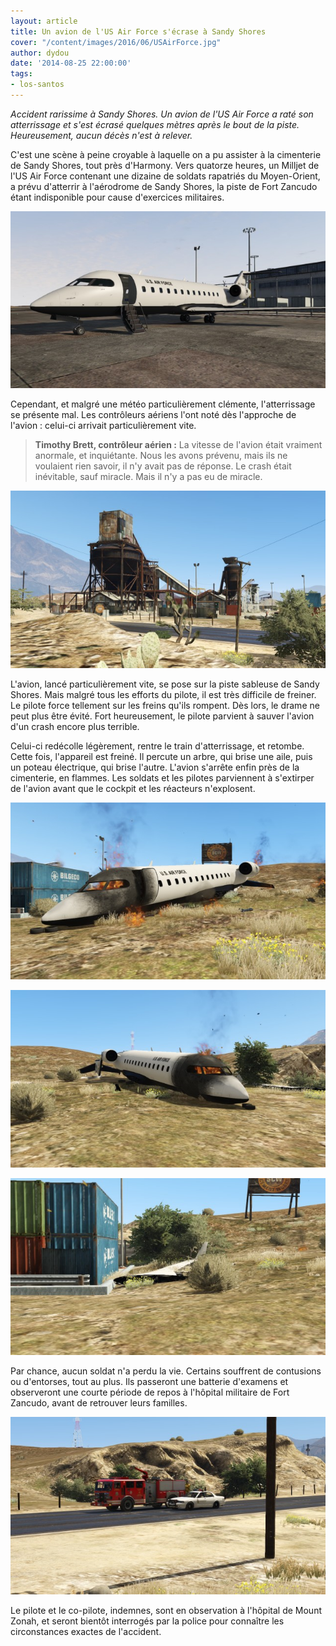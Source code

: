 ```yaml
---
layout: article
title: Un avion de l'US Air Force s'écrase à Sandy Shores
cover: "/content/images/2016/06/USAirForce.jpg"
author: dydou
date: '2014-08-25 22:00:00'
tags:
- los-santos
---
```


_Accident rarissime à Sandy Shores. Un avion de l'US Air Force a raté son atterrissage et s'est écrasé quelques mètres après le bout de la piste. Heureusement, aucun décès n'est à relever._

C'est une scène à peine croyable à laquelle on a pu assister à la cimenterie de Sandy Shores, tout près d'Harmony. Vers quatorze heures, un Milljet de l'US Air Force contenant une dizaine de soldats rapatriés du Moyen-Orient, a prévu d'atterrir à l'aérodrome de Sandy Shores, la piste de Fort Zancudo étant indisponible pour cause d'exercices militaires.

![Un Milljet de l'US Air Force.](  /content/images/2016/06/USAirForce5.jpg)

Cependant, et malgré une météo particulièrement clémente, l'atterrissage se présente mal. Les contrôleurs aériens l'ont noté dès l'approche de l'avion : celui-ci arrivait particulièrement vite.

> **Timothy Brett, contrôleur aérien :** La vitesse de l'avion était vraiment anormale, et inquiétante. Nous les avons prévenu, mais ils ne voulaient rien savoir, il n'y avait pas de réponse. Le crash était inévitable, sauf miracle. Mais il n'y a pas eu de miracle.

![La cimenterie d'Harmony.](  /content/images/2016/06/USAirForce3.jpg)

L'avion, lancé particulièrement vite, se pose sur la piste sableuse de Sandy Shores. Mais malgré tous les efforts du pilote, il est très difficile de freiner. Le pilote force tellement sur les freins qu'ils rompent. Dès lors, le drame ne peut plus être évité. Fort heureusement, le pilote parvient à sauver l'avion d'un crash encore plus terrible.

Celui-ci redécolle légèrement, rentre le train d'atterrissage, et retombe. Cette fois, l'appareil est freiné. Il percute un arbre, qui brise une aile, puis un poteau électrique, qui brise l'autre. L'avion s'arrête enfin près de la cimenterie, en flammes. Les soldats et les pilotes parviennent à s'extirper de l'avion avant que le cockpit et les réacteurs n'explosent.

![](  /content/images/2016/06/USAirForce_0.jpg)

![](  /content/images/2016/06/USAirForce2.jpg)

![La carcasse de l'avion et les débris d'une aile.](  /content/images/2016/06/USAirForce1.jpg)

Par chance, aucun soldat n'a perdu la vie. Certains souffrent de contusions ou d'entorses, tout au plus. Ils passeront une batterie d'examens et observeront une courte période de repos à l'hôpital militaire de Fort Zancudo, avant de retrouver leurs familles.

![Les secours sont rapidement arrivés sur place.](  /content/images/2016/06/USAirForce4.jpg)

Le pilote et le co-pilote, indemnes, sont en observation à l'hôpital de Mount Zonah, et seront bientôt interrogés par la police pour connaître les circonstances exactes de l'accident.

<!--kg-card-end: markdown-->
